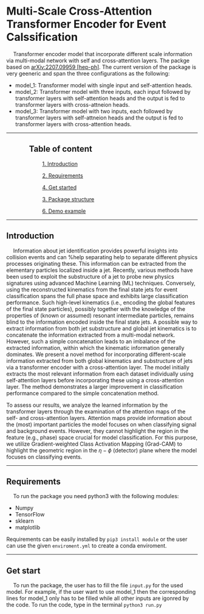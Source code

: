 # Multi-Scale Cross-Attention Transformer Encoder for Event Calssification

 &emsp; Transformer encoder model that incorporate different scale information via multi-modal network with self and cross-attention layers. The packge based on [arXiv:2207.09959 [hep-ph]](https://arxiv.org/abs/2207.09959). The current version of the package is very geeneric and span the three configurations  as the following:

 * model_1: Transformer model with single input and self-attention heads.
 * model_2: Transformer model with three inputs, each input followed by transformer layers with self-attention heads and the output is fed to transformer layers with cross-attneion heads.
 * model_3: Transformer model with two inputs, each followed by transformer layers with self-attneion heads and the output is fed to transformer layers with cross-attention heads. 
 __________
## $~~~~~~~~~~~$  Table of content

$~~~~~~~~~~~$ $~~~~~~~~~~~$ [1. Introduction ](#Introduction)

$~~~~~~~~~~~$ $~~~~~~~~~~~$  [2. Requirements ](#Requirements)

$~~~~~~~~~~~$ $~~~~~~~~~~~$  [4. Get started ](#start)

$~~~~~~~~~~~$ $~~~~~~~~~~~$  [3. Package structure ](#structure)

$~~~~~~~~~~~$ $~~~~~~~~~~~$  [6. Demo example](#toy)
________________
<a name="Introduction"></a>
## Introduction
&emsp; Information about jet identification provides powerful insights into collision events and can %help separating 
help to separate different physics processes originating these. This information can be extracted from the elementary particles localized inside a jet. Recently, various methods have been used to exploit the substructure of a jet to probe new physics signatures using advanced Machine Learning (ML) techniques. Conversely, using the reconstructed kinematics from the final state jets for event classification spans the full phase space and exhibits large classification performance. Such high-level kinematics (i.e., encoding the global features of the final state particles), possibly together with the knowledge of the properties of (known or assumed) resonant intermediate particles, remains blind to the information encoded inside the final state jets. A possible way to extract information from both jet substructure and global jet kinematics is to concatenate the information extracted from a multi-modal network. However, such a simple concatenation leads to an imbalance of the extracted information, within which the kinematic information generally dominates. We present a novel method for incorporating different-scale information extracted from both global kinematics and substructure of jets via a transformer encoder with a cross-attention layer. The model initially extracts the most relevant information from each dataset individually using self-attention layers before incorporating these using a cross-attention layer. The method demonstrates a larger improvement in classification performance compared to the simple concatenation method.

To assess our results, we analyze the learned information by the transformer layers through the examination of the attention maps of the self- and cross-attention layers. 
Attention maps provide information about the (most) important particles the model focuses on when classifying signal and background events. 
However, they cannot highlight the region in the feature (e.g., phase) space crucial for model classification. For this purpose, we utilize Gradient-weighted Class Activation Mapping (Grad-CAM) to highlight the geometric region in the $\eta-\phi$ (detector) plane where the model focuses on classifying events.
____________________________
<a name="Requirements"></a>
## Requirements
&emsp; To run the package you need python3 with the following modules:
* Numpy
* TensorFlow
* sklearn
* matplotlib

Requirements can be easily installed by `pip3 install module` or the user can use the given `enviroment.yml` to create a conda enviroment.
_____________________________
<a name="start"></a>
## Get start
&emsp; To run the package, the user has to fill the file `input.py` for the used model. For example, if the user want to use model_1 then the corresponding lines for model_1 only has to be filled while all other inputs are igonred by the code. To run the code, type in the terminal `python3 run.py`

